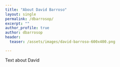 ```yaml
---
title: "About David Barroso"
layout: single
permalink: /dbarrosop/
excerpt: ""
author_profile: true
author: dbarrosop
header:
  teaser: /assets/images/david-barroso-600x400.png

---
```

Text about David
